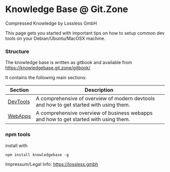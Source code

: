 # Knowledge Base @ Git.Zone
Compressed Knowledge by Lossless GmbH

This page gets you started with important tips on how to setup common dev tools on your Debian/Ubuntu/MacOSX machine.

### Structure
The knowledge base is written as gitbook and available from https://knowledgebase.git.zone/gitbook/

It contains the following main sections:

| Section | Description |
| --- | --- |
| [DevTools](https://knowledgebase.git.zone/gitbook/docs/devtools/index.html) | A comprehensive of overview of modern devtools and how to get started with using them. |
| [WebApps](https://knowledgebase.git.zone/gitbook/docs/webapps/index.html) | A comprehensive overview of business webapps and how to get started with using them. |

### npm tools

install with

```shell
npm install knowledgebase -g
```

Impressum/Legal Info: https://lossless.gmbh
